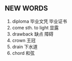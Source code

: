 ## NEW WORDS

1. diploma 毕业文凭 毕业证书
2. come sth. to light 显露
3. drawback 缺点 障碍
4. crown 王冠
5. drain 下水道
6. chord 和弦

